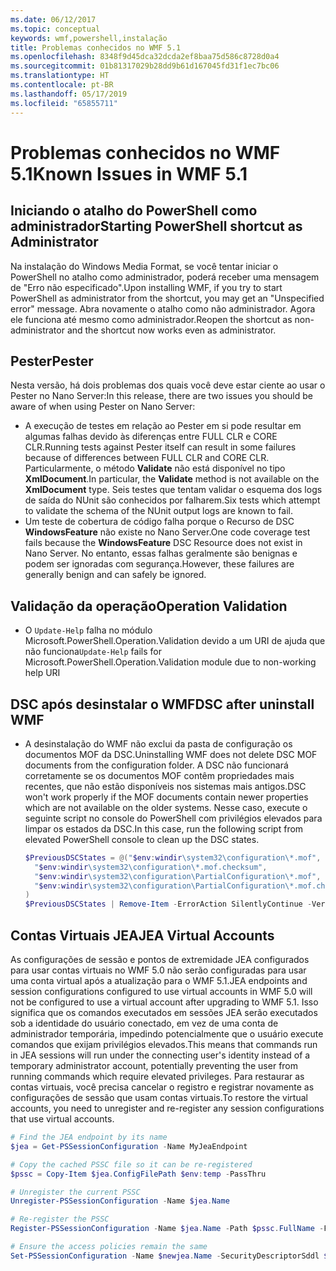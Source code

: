 ```yaml
---
ms.date: 06/12/2017
ms.topic: conceptual
keywords: wmf,powershell,instalação
title: Problemas conhecidos no WMF 5.1
ms.openlocfilehash: 8348f9d45dca32dcda2ef8baa75d586c8728d0a4
ms.sourcegitcommit: 01b81317029b28dd9b61d167045fd31f1ec7bc06
ms.translationtype: HT
ms.contentlocale: pt-BR
ms.lasthandoff: 05/17/2019
ms.locfileid: "65855711"
---
```

# <a name="known-issues-in-wmf-51"></a><span data-ttu-id="d0ab5-103">Problemas conhecidos no WMF 5.1</span><span class="sxs-lookup"><span data-stu-id="d0ab5-103">Known Issues in WMF 5.1</span></span>

## <a name="starting-powershell-shortcut-as-administrator"></a><span data-ttu-id="d0ab5-104">Iniciando o atalho do PowerShell como administrador</span><span class="sxs-lookup"><span data-stu-id="d0ab5-104">Starting PowerShell shortcut as Administrator</span></span>

<span data-ttu-id="d0ab5-105">Na instalação do Windows Media Format, se você tentar iniciar o PowerShell no atalho como administrador, poderá receber uma mensagem de "Erro não especificado".</span><span class="sxs-lookup"><span data-stu-id="d0ab5-105">Upon installing WMF, if you try to start PowerShell as administrator from the shortcut, you may get an "Unspecified error" message.</span></span> <span data-ttu-id="d0ab5-106">Abra novamente o atalho como não administrador. Agora ele funciona até mesmo como administrador.</span><span class="sxs-lookup"><span data-stu-id="d0ab5-106">Reopen the shortcut as non-administrator and the shortcut now works even as administrator.</span></span>

## <a name="pester"></a><span data-ttu-id="d0ab5-107">Pester</span><span class="sxs-lookup"><span data-stu-id="d0ab5-107">Pester</span></span>

<span data-ttu-id="d0ab5-108">Nesta versão, há dois problemas dos quais você deve estar ciente ao usar o Pester no Nano Server:</span><span class="sxs-lookup"><span data-stu-id="d0ab5-108">In this release, there are two issues you should be aware of when using Pester on Nano Server:</span></span>

- <span data-ttu-id="d0ab5-109">A execução de testes em relação ao Pester em si pode resultar em algumas falhas devido às diferenças entre FULL CLR e CORE CLR.</span><span class="sxs-lookup"><span data-stu-id="d0ab5-109">Running tests against Pester itself can result in some failures because of differences between FULL CLR and CORE CLR.</span></span> <span data-ttu-id="d0ab5-110">Particularmente, o método **Validate** não está disponível no tipo **XmlDocument**.</span><span class="sxs-lookup"><span data-stu-id="d0ab5-110">In particular, the **Validate** method is not available on the **XmlDocument** type.</span></span> <span data-ttu-id="d0ab5-111">Seis testes que tentam validar o esquema dos logs de saída do NUnit são conhecidos por falharem.</span><span class="sxs-lookup"><span data-stu-id="d0ab5-111">Six tests which attempt to validate the schema of the NUnit output logs are known to fail.</span></span>
- <span data-ttu-id="d0ab5-112">Um teste de cobertura de código falha porque o Recurso de DSC **WindowsFeature** não existe no Nano Server.</span><span class="sxs-lookup"><span data-stu-id="d0ab5-112">One code coverage test fails because the **WindowsFeature** DSC Resource does not exist in Nano Server.</span></span> <span data-ttu-id="d0ab5-113">No entanto, essas falhas geralmente são benignas e podem ser ignoradas com segurança.</span><span class="sxs-lookup"><span data-stu-id="d0ab5-113">However, these failures are generally benign and can safely be ignored.</span></span>

## <a name="operation-validation"></a><span data-ttu-id="d0ab5-114">Validação da operação</span><span class="sxs-lookup"><span data-stu-id="d0ab5-114">Operation Validation</span></span>

- <span data-ttu-id="d0ab5-115">O `Update-Help` falha no módulo Microsoft.PowerShell.Operation.Validation devido a um URI de ajuda que não funciona</span><span class="sxs-lookup"><span data-stu-id="d0ab5-115">`Update-Help` fails for Microsoft.PowerShell.Operation.Validation module due to non-working help URI</span></span>

## <a name="dsc-after-uninstall-wmf"></a><span data-ttu-id="d0ab5-116">DSC após desinstalar o WMF</span><span class="sxs-lookup"><span data-stu-id="d0ab5-116">DSC after uninstall WMF</span></span>

- <span data-ttu-id="d0ab5-117">A desinstalação do WMF não exclui da pasta de configuração os documentos MOF da DSC.</span><span class="sxs-lookup"><span data-stu-id="d0ab5-117">Uninstalling WMF does not delete DSC MOF documents from the configuration folder.</span></span> <span data-ttu-id="d0ab5-118">A DSC não funcionará corretamente se os documentos MOF contêm propriedades mais recentes, que não estão disponíveis nos sistemas mais antigos.</span><span class="sxs-lookup"><span data-stu-id="d0ab5-118">DSC won't work properly if the MOF documents contain newer properties which are not available on the older systems.</span></span> <span data-ttu-id="d0ab5-119">Nesse caso, execute o seguinte script no console do PowerShell com privilégios elevados para limpar os estados da DSC.</span><span class="sxs-lookup"><span data-stu-id="d0ab5-119">In this case, run the following script from elevated PowerShell console to clean up the DSC states.</span></span>

  ```powershell
  $PreviousDSCStates = @("$env:windir\system32\configuration\*.mof",
    "$env:windir\system32\configuration\*.mof.checksum",
    "$env:windir\system32\configuration\PartialConfiguration\*.mof",
    "$env:windir\system32\configuration\PartialConfiguration\*.mof.checksum"
  )
  $PreviousDSCStates | Remove-Item -ErrorAction SilentlyContinue -Verbose
  ```

## <a name="jea-virtual-accounts"></a><span data-ttu-id="d0ab5-120">Contas Virtuais JEA</span><span class="sxs-lookup"><span data-stu-id="d0ab5-120">JEA Virtual Accounts</span></span>

<span data-ttu-id="d0ab5-121">As configurações de sessão e pontos de extremidade JEA configurados para usar contas virtuais no WMF 5.0 não serão configuradas para usar uma conta virtual após a atualização para o WMF 5.1.</span><span class="sxs-lookup"><span data-stu-id="d0ab5-121">JEA endpoints and session configurations configured to use virtual accounts in WMF 5.0 will not be configured to use a virtual account after upgrading to WMF 5.1.</span></span> <span data-ttu-id="d0ab5-122">Isso significa que os comandos executados em sessões JEA serão executados sob a identidade do usuário conectado, em vez de uma conta de administrador temporária, impedindo potencialmente que o usuário execute comandos que exijam privilégios elevados.</span><span class="sxs-lookup"><span data-stu-id="d0ab5-122">This means that commands run in JEA sessions will run under the connecting user's identity instead of a temporary administrator account, potentially preventing the user from running commands which require elevated privileges.</span></span> <span data-ttu-id="d0ab5-123">Para restaurar as contas virtuais, você precisa cancelar o registro e registrar novamente as configurações de sessão que usam contas virtuais.</span><span class="sxs-lookup"><span data-stu-id="d0ab5-123">To restore the virtual accounts, you need to unregister and re-register any session configurations that use virtual accounts.</span></span>

```powershell
# Find the JEA endpoint by its name
$jea = Get-PSSessionConfiguration -Name MyJeaEndpoint

# Copy the cached PSSC file so it can be re-registered
$pssc = Copy-Item $jea.ConfigFilePath $env:temp -PassThru

# Unregister the current PSSC
Unregister-PSSessionConfiguration -Name $jea.Name

# Re-register the PSSC
Register-PSSessionConfiguration -Name $jea.Name -Path $pssc.FullName -Force

# Ensure the access policies remain the same
Set-PSSessionConfiguration -Name $newjea.Name -SecurityDescriptorSddl $jea.SecurityDescriptorSddl
```